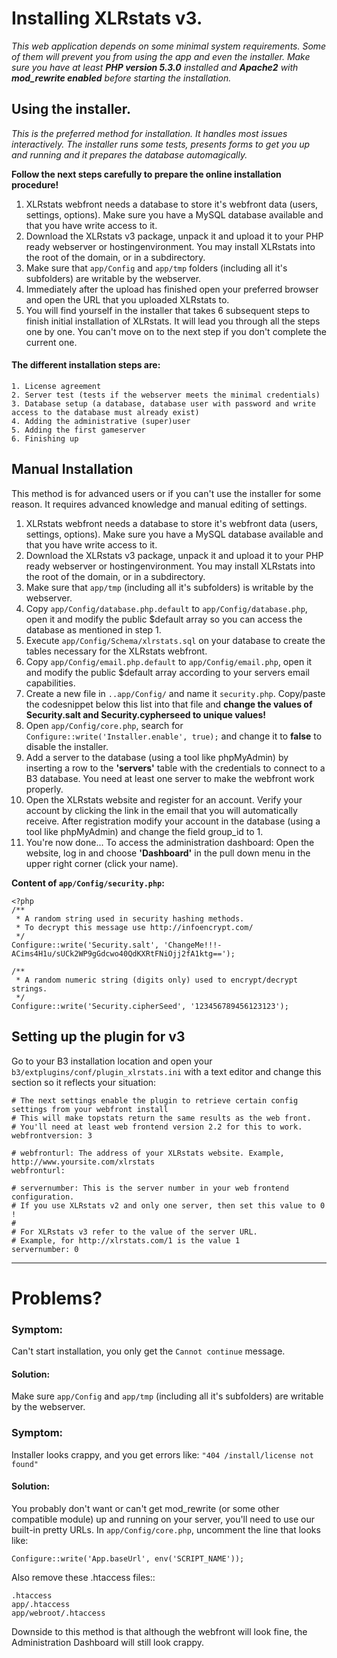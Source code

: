 # Installing XLRstats v3.

*This web application depends on some minimal system requirements. Some of them will prevent you from using the app and even the installer. Make sure you have at least __PHP version 5.3.0__ installed and __Apache2__ with __mod_rewrite enabled__ before starting the installation.*

## Using the installer.

*This is the preferred method for installation. It handles most issues interactively. The installer runs some tests, presents forms to get you up and running and it prepares the database automagically.*

__Follow the next steps carefully to prepare the online installation procedure!__

1. XLRstats webfront needs a database to store it's webfront data (users, settings, options). Make sure you have a MySQL database available and that you have write access to it.
2. Download the XLRstats v3 package, unpack it and upload it to your PHP ready webserver or hostingenvironment. You may install XLRstats into the root of the domain, or in a subdirectory.
3. Make sure that `app/Config` and `app/tmp` folders (including all it's subfolders) are writable by the webserver.
4. Immediately after the upload has finished open your preferred browser and open the URL that you uploaded XLRstats to.
5. You will find yourself in the installer that takes 6 subsequent steps to finish initial installation of XLRstats. It will lead you through all the steps one by one. You can't move on to the next step if you don't complete the current one.

#### The different installation steps are:

    1. License agreement
    2. Server test (tests if the webserver meets the minimal credentials)
    3. Database setup (a database, database user with password and write access to the database must already exist)
    4. Adding the administrative (super)user
    5. Adding the first gameserver
    6. Finishing up


## Manual Installation

This method is for advanced users or if you can't use the installer for some reason. It requires advanced knowledge and manual editing of settings.

1. XLRstats webfront needs a database to store it's webfront data (users, settings, options). Make sure you have a MySQL database available and that you have write access to it.
2. Download the XLRstats v3 package, unpack it and upload it to your PHP ready webserver or hostingenvironment. You may install XLRstats into the root of the domain, or in a subdirectory.
3. Make sure that `app/tmp` (including all it's subfolders) is writable by the webserver.
4. Copy `app/Config/database.php.default` to `app/Config/database.php`, open it and modify the public $default array so you can access the database as mentioned in step 1.
5. Execute `app/Config/Schema/xlrstats.sql` on your database to create the tables necessary for the XLRstats webfront.
6. Copy `app/Config/email.php.default` to `app/Config/email.php`, open it and modify the public $default array according to your servers email capabilities.
7. Create a new file in `..app/Config/` and name it `security.php`. Copy/paste the codesnippet below this list into that file and __change the values of Security.salt and Security.cypherseed to unique values!__
8. Open `app/Config/core.php`, search for `Configure::write('Installer.enable', true);` and change it to __false__ to disable the installer.
9. Add a server to the database (using a tool like phpMyAdmin) by inserting a row to the __'servers'__ table with the credentials to connect to a B3 database. You need at least one server to make the webfront work properly.
10. Open the XLRstats website and register for an account. Verify your account by clicking the link in the email that you will automatically receive. After registration modify your account in the database (using a tool like phpMyAdmin) and change the field group_id to 1.
11. You're now done... To access the administration dashboard: Open the website, log in and choose __'Dashboard'__ in the pull down menu in the upper right corner (click your name).

__Content of `app/Config/security.php`:__

```
<?php
/**
 * A random string used in security hashing methods.
 * To decrypt this message use http://infoencrypt.com/
 */
Configure::write('Security.salt', 'ChangeMe!!!-ACims4H1u/sUCk2WP9gGdcwo40QdKXRtFNiOjj2fA1ktg==');

/**
 * A random numeric string (digits only) used to encrypt/decrypt strings.
 */
Configure::write('Security.cipherSeed', '123456789456123123');
```

## Setting up the plugin for v3

Go to your B3 installation location and open your `b3/extplugins/conf/plugin_xlrstats.ini` with a text editor and change this section so it reflects your situation:

```
# The next settings enable the plugin to retrieve certain config settings from your webfront install
# This will make topstats return the same results as the web front.
# You'll need at least web frontend version 2.2 for this to work.
webfrontversion: 3

# webfronturl: The address of your XLRstats website. Example, http://www.yoursite.com/xlrstats
webfronturl:

# servernumber: This is the server number in your web frontend configuration.
# If you use XLRstats v2 and only one server, then set this value to 0 !
#
# For XLRstats v3 refer to the value of the server URL.
# Example, for http://xlrstats.com/1 is the value 1
servernumber: 0
```

-----

# Problems?

### Symptom:
Can't start installation, you only get the ``Cannot continue`` message.

#### Solution:
Make sure `app/Config` and `app/tmp` (including all it's subfolders) are writable by the webserver.

### Symptom:
Installer looks crappy, and you get errors like: ``"404 /install/license not found"``

#### Solution:
You probably don't want or can't get mod\_rewrite (or some other compatible module) up and running on your server, you'll need to use our built-in pretty URLs. In ``app/Config/core.php``, uncomment the line that looks like:

    Configure::write('App.baseUrl', env('SCRIPT_NAME'));

Also remove these .htaccess files::

    .htaccess
    app/.htaccess
    app/webroot/.htaccess

Downside to this method is that although the webfront will look fine, the Administration Dashboard will still look crappy. 
